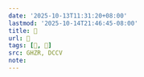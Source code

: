 ```yaml
---
date: '2025-10-13T11:31:20+08:00'
lastmod: '2025-10-14T21:46:45-08:00'
title: 󰩅
url: 󰩅
tags: [𣇲, 𣇲]
src: GHZR, DCCV
note:
---
```

